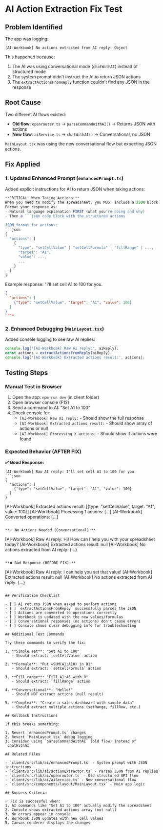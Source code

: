 # AI Action Extraction Fix Test

## Problem Identified

The app was logging:
```
[AI-Workbook] No actions extracted from AI reply: Object
```

This happened because:
1. The AI was using conversational mode (`chatWithAI`) instead of structured mode
2. The system prompt didn't instruct the AI to return JSON actions
3. The `extractActionsFromReply` function couldn't find any JSON in the response

## Root Cause

Two different AI flows existed:
- **Old flow**: `openrouter.ts` → `parseCommandWithAI()` → Returns JSON with actions
- **New flow**: `aiService.ts` → `chatWithAI()` → Conversational, no JSON

`MainLayout.tsx` was using the new conversational flow but expecting JSON actions.

## Fix Applied

### 1. Updated Enhanced Prompt (`enhancedPrompt.ts`)

Added explicit instructions for AI to return JSON when taking actions:

```typescript
**CRITICAL: When Taking Actions:**
When you need to modify the spreadsheet, you MUST include a JSON block with your actions.
Format your response as:
- Natural language explanation FIRST (what you're doing and why)
- Then a ```json code block with the structured actions

JSON format for actions:
```json
{
  "actions": [
    {
      "type": "setCellValue" | "setCellFormula" | "fillRange" | ...,
      "target": "A1",
      "value": ...,
      ...
    }
  ]
}
```

Example response:
"I'll set cell A1 to 100 for you.
```json
{
  "actions": [
    {"type": "setCellValue", "target": "A1", "value": 100}
  ]
}
```"
```

### 2. Enhanced Debugging (`MainLayout.tsx`)

Added console logging to see raw AI replies:

```typescript
console.log('[AI-Workbook] Raw AI reply:', aiReply);
const actions = extractActionsFromReply(aiReply);
console.log('[AI-Workbook] Extracted actions result:', actions);
```

## Testing Steps

### Manual Test in Browser

1. Open the app: `npm run dev` (in client folder)
2. Open browser console (F12)
3. Send a command to AI: "Set A1 to 100"
4. Check console for:
   - `[AI-Workbook] Raw AI reply:` - Should show the full response
   - `[AI-Workbook] Extracted actions result:` - Should show array of actions or null
   - `[AI-Workbook] Processing X actions:` - Should show if actions were found

### Expected Behavior (AFTER FIX)

**✅ Good Response:**
```
[AI-Workbook] Raw AI reply: I'll set cell A1 to 100 for you.
```json
{
  "actions": [
    {"type": "setCellValue", "target": "A1", "value": 100}
  ]
}
```

[AI-Workbook] Extracted actions result: [{type: "setCellValue", target: "A1", value: 100}]
[AI-Workbook] Processing 1 actions: [...]
[AI-Workbook] Converted operations: [...]
```

**✅ No Actions Needed (Conversational):**
```
[AI-Workbook] Raw AI reply: Hi! How can I help you with your spreadsheet today?
[AI-Workbook] Extracted actions result: null
[AI-Workbook] No actions extracted from AI reply: {...}
```

**❌ Bad Response (BEFORE FIX):**
```
[AI-Workbook] Raw AI reply: I can help you set that value!
[AI-Workbook] Extracted actions result: null
[AI-Workbook] No actions extracted from AI reply: {...}
```

## Verification Checklist

- [ ] AI returns JSON when asked to perform actions
- [ ] `extractActionsFromReply` successfully parses the JSON
- [ ] Actions are converted to operations correctly
- [ ] Workbook is updated with the new values/formulas
- [ ] Conversational responses (no actions) don't cause errors
- [ ] Console shows clear debugging info for troubleshooting

## Additional Test Commands

Try these commands to verify the fix:

1. **Simple set**: "Set A1 to 100"
   - Should extract: `setCellValue` action

2. **Formula**: "Put =SUM(A1:A10) in B1"
   - Should extract: `setCellFormula` action

3. **Fill range**: "Fill A1:A5 with 0"
   - Should extract: `fillRange` action

4. **Conversational**: "Hello!"
   - Should NOT extract actions (null result)

5. **Complex**: "Create a sales dashboard with sample data"
   - Should extract multiple actions (setRange, fillRow, etc.)

## Rollback Instructions

If this breaks something:

1. Revert `enhancedPrompt.ts` changes
2. Revert `MainLayout.tsx` debug logging
3. Consider using `parseCommandWithAI` (old flow) instead of `chatWithAI`

## Related Files

- `client/src/lib/ai/enhancedPrompt.ts` - System prompt with JSON instructions
- `client/src/lib/ai/actionExtractor.ts` - Parses JSON from AI replies
- `client/src/lib/ai/openrouter.ts` - Old structured API flow
- `client/src/lib/ai/aiService.ts` - New conversational flow
- `client/src/components/layout/MainLayout.tsx` - Main app logic

## Success Criteria

✅ Fix is successful when:
1. AI commands like "Set A1 to 100" actually modify the spreadsheet
2. Console shows extracted actions array (not null)
3. No errors appear in console
4. Workbook JSON updates with new cell values
5. Canvas renderer displays the changes
